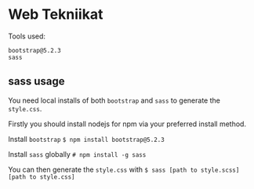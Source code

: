 # Web Tekniikat
Tools used:
```
bootstrap@5.2.3
sass
```

## sass usage
You need local installs of both `bootstrap` and `sass` to generate the `style.css`.

Firstly you should install nodejs for npm via your preferred install method.

Install `bootstrap`
```$ npm install bootstrap@5.2.3```

Install `sass` globally
```# npm install -g sass```

You can then generate the `style.css` with
```$ sass [path to style.scss] [path to style.css]```